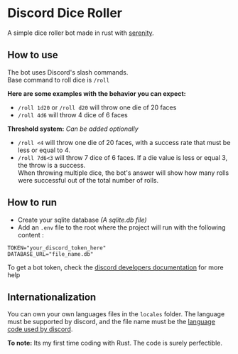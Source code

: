 # Discord Dice Roller
A simple dice roller bot made in rust with [serenity](https://github.com/serenity-rs/serenity).

## How to use

The bot uses Discord's slash commands.   
Base command to roll dice is `/roll`  

__Here are some examples with the behavior you can expect:__   

- `/roll 1d20` or `/roll d20` will throw one die of 20 faces
- `/roll 4d6` will throw 4 dice of 6 faces

**Threshold system:** *Can be added optionally*

- `/roll <4` will throw one die of 20 faces, with a success rate that must be less or equal to 4.
- `/roll 7d6<3` will throw 7 dice of 6 faces. If a die value is less or equal 3, the throw is a success.   
When throwing multiple dice, the bot's answer will show how many rolls were successful out of the total number of rolls.

## How to run
- Create your sqlite database *(A sqlite.db file)*
- Add an `.env` file to the root where the project will run with the following content :
```
TOKEN="your_discord_token_here"
DATABASE_URL="file_name.db"
```
To get a bot token, check the [discord developers documentation](https://discord.com/developers/applications/) for more help

## Internationalization
You can own your own languages files in the `locales` folder. The language must be supported by discord, and the file name must be the [language code used by discord](https://discord.com/developers/docs/reference#locales).
   
**To note:** Its my first time coding with Rust. The code is surely perfectible.
